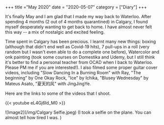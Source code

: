 
+++
title ="May 2020"
date = "2020-05-07"
category = ["Diary"]
+++


It's finally May and I am glad that I made my way back to Waterloo. After spending 4 months (2 out of 4 months quarantined) in Calgary, I found myself desperately wanting to get back to home. I have almost never felt this way -- a mix of nostalgic and excited feeling.  

Time spent in Calgary has been precious. I learnt many new things: boxing (although that didn't end well as Covid-19 hits), 7 pull-ups in a roll (very random but I wasn't even able to do a complete one before),  Watercolor and onk painting (took some courses on Domestika and Udemy, but I still think it's better to find a personal teacher from OCAD when I back to Waterloo. Please PM me if you are interested!). I also filmed some proper guitar cover videos, including "Slow Dancing In a Burning Room" with Ray, "The beginning" by One Okay Rock, "Ice" by Ichika, "Blusey Wednesday" by Mateus Asato, "夏天的风" with JingJingYe.   

Here are the links to some of the videos that I shoot. 


{{< youtube eL4Gj6Id_M0 >}}

![Image2](/img/Calgary Selfie.jpeg) 
(I took a selfie on the plane. You can almost tell how tired I was. )
